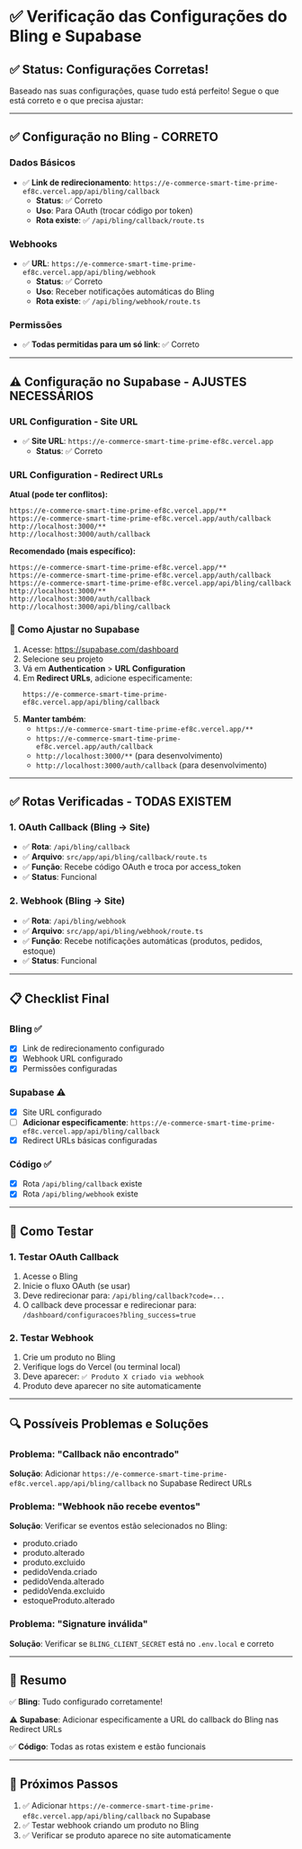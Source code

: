 # ✅ Verificação das Configurações do Bling e Supabase

## ✅ Status: Configurações Corretas!

Baseado nas suas configurações, quase tudo está perfeito! Segue o que está correto e o que precisa ajustar:

---

## ✅ Configuração no Bling - **CORRETO**

### Dados Básicos
- ✅ **Link de redirecionamento**: `https://e-commerce-smart-time-prime-ef8c.vercel.app/api/bling/callback`
  - **Status**: ✅ Correto
  - **Uso**: Para OAuth (trocar código por token)
  - **Rota existe**: ✅ `/api/bling/callback/route.ts`

### Webhooks
- ✅ **URL**: `https://e-commerce-smart-time-prime-ef8c.vercel.app/api/bling/webhook`
  - **Status**: ✅ Correto
  - **Uso**: Receber notificações automáticas do Bling
  - **Rota existe**: ✅ `/api/bling/webhook/route.ts`

### Permissões
- ✅ **Todas permitidas para um só link**: ✅ Correto

---

## ⚠️ Configuração no Supabase - **AJUSTES NECESSÁRIOS**

### URL Configuration - Site URL
- ✅ **Site URL**: `https://e-commerce-smart-time-prime-ef8c.vercel.app`
  - **Status**: ✅ Correto

### URL Configuration - Redirect URLs

**Atual (pode ter conflitos):**
```
https://e-commerce-smart-time-prime-ef8c.vercel.app/**
https://e-commerce-smart-time-prime-ef8c.vercel.app/auth/callback
http://localhost:3000/**
http://localhost:3000/auth/callback
```

**Recomendado (mais específico):**
```
https://e-commerce-smart-time-prime-ef8c.vercel.app/**
https://e-commerce-smart-time-prime-ef8c.vercel.app/auth/callback
https://e-commerce-smart-time-prime-ef8c.vercel.app/api/bling/callback
http://localhost:3000/**
http://localhost:3000/auth/callback
http://localhost:3000/api/bling/callback
```

### 🔧 Como Ajustar no Supabase

1. Acesse: https://supabase.com/dashboard
2. Selecione seu projeto
3. Vá em **Authentication** > **URL Configuration**
4. Em **Redirect URLs**, adicione especificamente:
   ```
   https://e-commerce-smart-time-prime-ef8c.vercel.app/api/bling/callback
   ```
5. **Manter também**:
   - `https://e-commerce-smart-time-prime-ef8c.vercel.app/**`
   - `https://e-commerce-smart-time-prime-ef8c.vercel.app/auth/callback`
   - `http://localhost:3000/**` (para desenvolvimento)
   - `http://localhost:3000/auth/callback` (para desenvolvimento)

---

## ✅ Rotas Verificadas - **TODAS EXISTEM**

### 1. OAuth Callback (Bling → Site)
- ✅ **Rota**: `/api/bling/callback`
- ✅ **Arquivo**: `src/app/api/bling/callback/route.ts`
- ✅ **Função**: Recebe código OAuth e troca por access_token
- ✅ **Status**: Funcional

### 2. Webhook (Bling → Site)
- ✅ **Rota**: `/api/bling/webhook`
- ✅ **Arquivo**: `src/app/api/bling/webhook/route.ts`
- ✅ **Função**: Recebe notificações automáticas (produtos, pedidos, estoque)
- ✅ **Status**: Funcional

---

## 📋 Checklist Final

### Bling ✅
- [x] Link de redirecionamento configurado
- [x] Webhook URL configurado
- [x] Permissões configuradas

### Supabase ⚠️
- [x] Site URL configurado
- [ ] **Adicionar especificamente**: `https://e-commerce-smart-time-prime-ef8c.vercel.app/api/bling/callback`
- [x] Redirect URLs básicas configuradas

### Código ✅
- [x] Rota `/api/bling/callback` existe
- [x] Rota `/api/bling/webhook` existe

---

## 🧪 Como Testar

### 1. Testar OAuth Callback
1. Acesse o Bling
2. Inicie o fluxo OAuth (se usar)
3. Deve redirecionar para: `/api/bling/callback?code=...`
4. O callback deve processar e redirecionar para: `/dashboard/configuracoes?bling_success=true`

### 2. Testar Webhook
1. Crie um produto no Bling
2. Verifique logs do Vercel (ou terminal local)
3. Deve aparecer: `✅ Produto X criado via webhook`
4. Produto deve aparecer no site automaticamente

---

## 🔍 Possíveis Problemas e Soluções

### Problema: "Callback não encontrado"
**Solução**: Adicionar `https://e-commerce-smart-time-prime-ef8c.vercel.app/api/bling/callback` no Supabase Redirect URLs

### Problema: "Webhook não recebe eventos"
**Solução**: Verificar se eventos estão selecionados no Bling:
- produto.criado
- produto.alterado
- produto.excluido
- pedidoVenda.criado
- pedidoVenda.alterado
- pedidoVenda.excluido
- estoqueProduto.alterado

### Problema: "Signature inválida"
**Solução**: Verificar se `BLING_CLIENT_SECRET` está no `.env.local` e correto

---

## 📝 Resumo

✅ **Bling**: Tudo configurado corretamente!

⚠️ **Supabase**: Adicionar especificamente a URL do callback do Bling nas Redirect URLs

✅ **Código**: Todas as rotas existem e estão funcionais

---

## 🚀 Próximos Passos

1. ✅ Adicionar `https://e-commerce-smart-time-prime-ef8c.vercel.app/api/bling/callback` no Supabase
2. ✅ Testar webhook criando um produto no Bling
3. ✅ Verificar se produto aparece no site automaticamente

